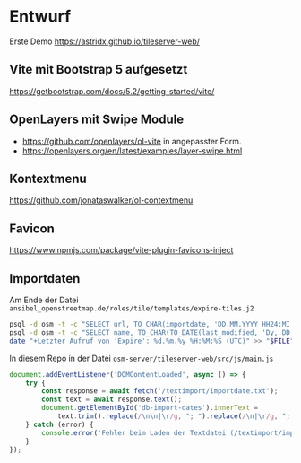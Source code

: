 # Entwurf

Erste Demo https://astridx.github.io/tileserver-web/

## Vite mit Bootstrap 5 aufgesetzt
https://getbootstrap.com/docs/5.2/getting-started/vite/

## OpenLayers mit Swipe Module
- https://github.com/openlayers/ol-vite in angepasster Form.
- https://openlayers.org/en/latest/examples/layer-swipe.html

## Kontextmenu
https://github.com/jonataswalker/ol-contextmenu

## Favicon
https://www.npmjs.com/package/vite-plugin-favicons-inject

## Importdaten

Am Ende der Datei `ansibel_openstreetmap.de/roles/tile/templates/expire-tiles.j2`

```bash
psql -d osm -t -c "SELECT url, TO_CHAR(importdate, 'DD.MM.YYYY HH24:MI:SS TZ') FROM planet_osm_replication_status" > "$FILE"
psql -d osm -t -c "SELECT name, TO_CHAR(TO_DATE(last_modified, 'Dy, DD Mon YYYY HH24:MI:SS \"GMT\"'), 'DD.MM.YYYY') FROM external_data" >> "$FILE"
date "+Letzter Aufruf von 'Expire': %d.%m.%y %H:%M:%S (UTC)" >> "$FILE"
```

In diesem Repo in der Datei `osm-server/tileserver-web/src/js/main.js`

```js
document.addEventListener('DOMContentLoaded', async () => {
    try {
        const response = await fetch('/textimport/importdate.txt');
        const text = await response.text();
        document.getElementById('db-import-dates').innerText =
            text.trim().replace(/\n\n|\r/g, "; ").replace(/\n|\r/g, "; ").replace(/[\|]/g, "-");
    } catch (error) {
        console.error('Fehler beim Laden der Textdatei (/textimport/importdate.txt):', error);
    }
});
```